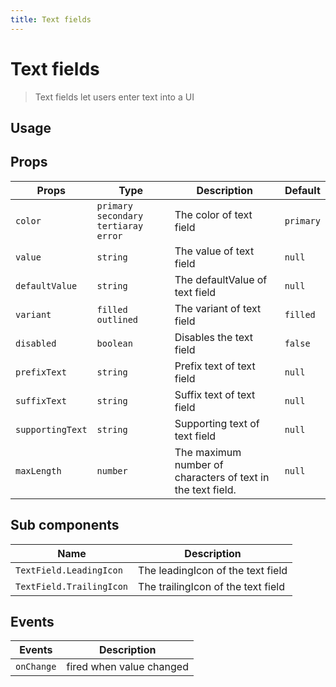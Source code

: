 ```yaml
---
title: Text fields
---
```


# Text fields

> Text fields let users enter text into a UI

## Usage

<usage name="text-fields"></usage>

## Props

| Props          | Type                                      | Description                    | Default   |
| -------------- | ----------------------------------------- | ------------------------------ | --------- |
| `color`        | `primary` `secondary` `tertiaray` `error` | The color of text field        | `primary` |
| `value`        | `string`                                  | The value of text field        | `null`    |
| `defaultValue` | `string`                                  | The defaultValue of text field | `null`    |
| `variant`      | `filled` `outlined`                       | The variant of text field      | `filled`  |
| `disabled`     | `boolean`                                 | Disables the text field        | `false`   |
| `prefixText`   | `string`                                  | Prefix text of text field      | `null`    |
| `suffixText`   | `string`                                  | Suffix text of text field      | `null`    |
| `supportingText`   | `string`                              | Supporting text of text field  | `null`    |
| `maxLength`   | `number`                                   | The maximum number of characters of text in the text field.     | `null`    |

## Sub components

| Name                     | Description                        |
| ------------------------ | ---------------------------------- |
| `TextField.LeadingIcon`  | The leadingIcon of the text field  |
| `TextField.TrailingIcon` | The trailingIcon of the text field |

## Events

| Events     | Description              |
| ---------- | ------------------------ |
| `onChange` | fired when value changed |
